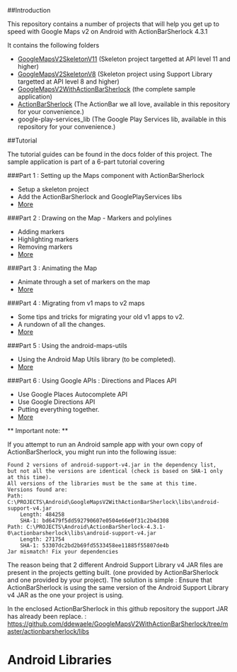 ##Introduction

This repository contains a number of projects that will help you get up to speed with Google Maps v2 on Android with ActionBarSherlock 4.3.1

It contains the following folders

- [GoogleMapsV2SkeletonV11](https://github.com/ddewaele/GoogleMapsV2WithActionBarSherlock/tree/master/GoogleMapsV2SkeletonV11) (Skeleton project targetted at API level 11 and higher)
- [GoogleMapsV2SkeletonV8](https://github.com/ddewaele/GoogleMapsV2WithActionBarSherlock/tree/master/GoogleMapsV2SkeletonV8) (Skeleton project using Support Library targetted at API level 8 and higher)
- [GoogleMapsV2WithActionBarSherlock](https://github.com/ddewaele/GoogleMapsV2WithActionBarSherlock/tree/master/GoogleMapsV2WithActionBarSherlock) (the complete sample application)
- [ActionBarSherlock](http://actionbarsherlock.com/) (The ActionBar we all love, available in this repository for your convenience.)
- google-play-services_lib (The Google Play Services lib, available in this repository for your convenience.)

##Tutorial

The tutorial guides can be found in the docs folder of this project. The sample application is part of a 6-part tutorial covering

###Part 1 : Setting up the Maps component with ActionBarSherlock

- Setup a skeleton project
- Add the ActionBarSherlock and GooglePlayServices libs
- [More](./part1)
	
###Part 2 : Drawing on the Map - Markers and polylines

- Adding markers
- Highlighting markers
- Removing markers
- [More](./part2)

###Part 3 : Animating the Map

- Animate through a set of markers on the map
- [More](./part3)
	
###Part 4 : Migrating from v1 maps to v2 maps

- Some tips and tricks for migrating your old v1 apps to v2.
- A rundown of all the changes.
- [More](./part4)

###Part 5 : Using the android-maps-utils

- Using the Android Map Utils library (to be completed).
- [More](./part5)
	
###Part 6 : Using Google APIs : Directions and Places API

- Use Google Places Autocomplete API
- Use Google Directions API
- Putting everything together.
- [More](./part6)
	

** Important note: **

If you attempt to run an Android sample app with your own copy of ActionBarSherlock, you might run into the following issue:

	Found 2 versions of android-support-v4.jar in the dependency list,
	but not all the versions are identical (check is based on SHA-1 only at this time).
	All versions of the libraries must be the same at this time.
	Versions found are:
	Path: C:\PROJECTS\Android\GoogleMapsV2WithActionBarSherlock\libs\android-support-v4.jar
		Length: 484258
		SHA-1: bd6479f5dd592790607e0504e66e0f31c2b4d308
	Path: C:\PROJECTS\Android\ActionBarSherlock-4.3.1-0\actionbarsherlock\libs\android-support-v4.jar
		Length: 271754
		SHA-1: 53307dc2bd2b69fd5533458ee11885f55807de4b
	Jar mismatch! Fix your dependencies

The reason being that 2 different Android Support Library v4 JAR files are present in the projects getting built. (one provided by ActionBarSherlock and one provided by your project).
The solution is simple : Ensure that ActionBarSherlock is using the same version of the Android Support Library v4 JAR as the one your project is using.

In the enclosed ActionBarSherlock in this github repository the support JAR has already been replace. : https://github.com/ddewaele/GoogleMapsV2WithActionBarSherlock/tree/master/actionbarsherlock/libs

# Android Libraries

